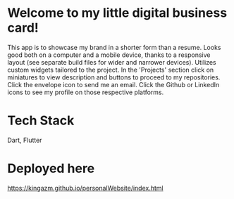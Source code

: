 # Welcome to my little digital business card!

This app is to showcase my brand in a shorter form than a resume. Looks good both on a computer and a mobile device, thanks to a responsive layout (see separate build files for wider and narrower devices). Utilizes custom widgets tailored to the project.
In the 'Projects' section click on miniatures to view description and buttons to proceed to my repositories. Click the envelope icon to send me an email. Click the Github or LinkedIn icons to see my profile on those respective platforms.

# Tech Stack
Dart, Flutter

# Deployed here
https://kingazm.github.io/personalWebsite/index.html


